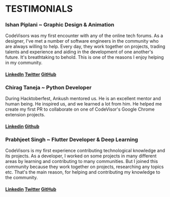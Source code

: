 # TESTIMONIALS

### Ishan Piplani ~ Graphic Design & Animation
CodeVisors was my first encounter with any of the online tech forums. As a designer, I've met a number of software engineers in the community who are always willing to help. Every day, they work together on projects, trading talents and experience and aiding in the development of one another's future. It's breathtaking to behold. This is one of the reasons I enjoy helping in my community.
#### [LinkedIn](https://www.linkedin.com/in/ishan-piplani-368350103/) [Twitter](https://twitter.com/ishaandesign) [GitHub](https://github.com/IshanPiplani)

### Chirag Taneja ~ Python Developer
During Hacktoberfest, Ankush mentored us. He is an excellent mentor and human being. He inspired us, and we learned a lot from him. He helped me create my first PR to collaborate on one of CodeVisor's Google Chrome extension projects.

#### [Linkedin](https://www.linkedin.com/in/chirag-taneja-b647981a4/) [Github](https://github.com/chiragtaneja04)

### Prabhjeet Singh ~ Flutter Developer & Deep Learning
CodeVisors is my first experience contributing technological knowledge and its projects. As a developer, I worked on some projects in many different areas by learning and contributing to many communities. But I joined this community because they work together on projects, researching any topics etc. That's the main reason, for helping and contributing my knowledge to the community.
#### [Linkedin](https://www.linkedin.com/in/prabhjeet-singh-khokher/) [Twitter](https://twitter.com/Prabhjeet2911) [GitHub](https://github.com/prabhjeet2928)
